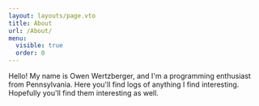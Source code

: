 ```yaml
---
layout: layouts/page.vto
title: About
url: /About/
menu:
  visible: true
  order: 0
---
```


Hello! My name is Owen Wertzberger, and I'm a programming enthusiast from
Pennsylvania. Here you'll find logs of anything I find interesting. Hopefully
you'll find them interesting as well.
